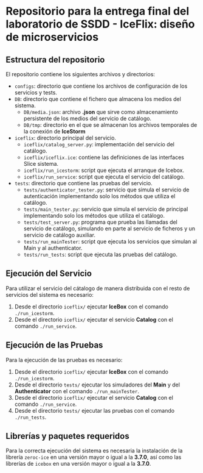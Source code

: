 # Repositorio para la entrega final del laboratorio de SSDD - IceFlix: diseño de microservicios

## Estructura del repositorio

El repositorio contiene los siguientes archivos y directorios:

* `configs`: directorio que contiene los archivos de configuración de los servicios y tests.
* `DB`: directorio que contiene el fichero que almacena los medios del sistema.
    *  `DB/media.json`: archivo **.json** que sirve como almacenamiento persistente de los medios del servicio de catálogo.
    *  `DB/tmp`: directorio en el que se almacenan los archivos temporales de la conexión de **IceStorm**
* `iceflix`: directorio principal del servicio.
    * `iceflix/catalog_server.py`: implementación del servicio del catálogo.
    * `iceflix/iceflix.ice`: contiene las definiciones de las interfaces Slice sistema.
    * `iceflix/run_icestorm`: script que ejecuta el arranque de Icebox.
    * `iceflix/run_service`: script que ejecuta el servicio del catálogo.
* `tests`: directorio que contiene las pruebas del servicio.
    * `tests/authenticator_tester.py`: servicio que simula el servicio de autenticación implementando solo los métodos que utiliza el catálogo.
    * `tests/main_tester.py`: servicio que simula el servicio de principal implementando solo los métodos que utiliza el catálogo.
    * `tests/test_server.py`: programa que prueba las llamadas del servicio de catálogo, simulando en parte al servicio de ficheros y un servicio de catálogo auxiliar.
    * `tests/run_mainTester`: script que ejecuta los servicios que simulan al Main y al authenticator.
    * `tests/run_tests`: script que ejecuta las pruebas del catálogo.

## Ejecución del Servicio

Para utilizar el servicio del cátalogo de manera distribuida con el resto de servicios del sistema es necesario:
1. Desde el directorio `iceflix/` ejecutar **IceBox** con el comando `./run_icestorm`.
2. Desde el directorio `iceflix/` ejecutar el servicio **Catalog** con el comando `./run_service`.

## Ejecución de las Pruebas

Para la ejecución de las pruebas es necesario:
1. Desde el directorio `iceflix/` ejecutar **IceBox** con el comando `./run_icestorm`.
2. Desde el directorio `tests/` ejecutar los simuladores del **Main** y del **Authenticator** con el comando `./run_mainTester`.
3. Desde el directorio `iceflix/` ejecutar el servicio **Catalog** con el comando `./run_service`.
4. Desde el directorio `tests/` ejecutar las pruebas con el comando `./run_tests`.

## Librerías y paquetes requeridos
Para la correcta ejecución del sistema es necesaria la instalación de la librería `zeroc-ice` en una versión mayor o igual a la **3.7.0**, así como las librerías de `icebox` en una versión mayor o igual a la **3.7.0**.

